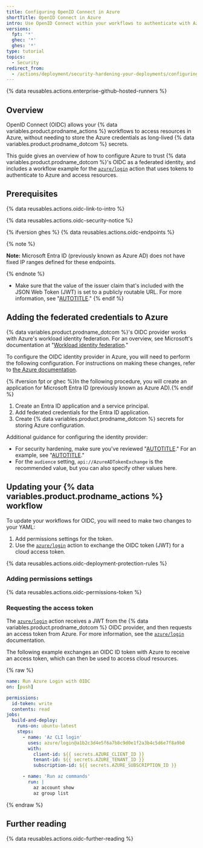 ```yaml
---
title: Configuring OpenID Connect in Azure
shortTitle: OpenID Connect in Azure
intro: Use OpenID Connect within your workflows to authenticate with Azure.
versions:
  fpt: '*'
  ghec: '*'
  ghes: '*'
type: tutorial
topics:
  - Security
redirect_from:
  - /actions/deployment/security-hardening-your-deployments/configuring-openid-connect-in-azure
---
```


{% data reusables.actions.enterprise-github-hosted-runners %}

## Overview

OpenID Connect (OIDC) allows your {% data variables.product.prodname_actions %} workflows to access resources in Azure, without needing to store the Azure credentials as long-lived {% data variables.product.prodname_dotcom %} secrets.

This guide gives an overview of how to configure Azure to trust {% data variables.product.prodname_dotcom %}'s OIDC as a federated identity, and includes a workflow example for the [`azure/login`](https://github.com/Azure/login) action that uses tokens to authenticate to Azure and access resources.

## Prerequisites

{% data reusables.actions.oidc-link-to-intro %}

{% data reusables.actions.oidc-security-notice %}

{% ifversion ghes %}
{% data reusables.actions.oidc-endpoints %}
  <!-- This note is indented to align with the above reusable. -->
  {% note %}

  **Note:** Microsoft Entra ID (previously known as Azure AD) does not have fixed IP ranges defined for these endpoints.

  {% endnote %}

* Make sure that the value of the issuer claim that's included with the JSON Web Token (JWT) is set to a publicly routable URL. For more information, see "[AUTOTITLE](/enterprise-server@latest/actions/deployment/security-hardening-your-deployments/about-security-hardening-with-openid-connect)."
{% endif %}

## Adding the federated credentials to Azure

{% data variables.product.prodname_dotcom %}'s OIDC provider works with Azure's workload identity federation. For an overview, see Microsoft's documentation at "[Workload identity federation](https://docs.microsoft.com/en-us/azure/active-directory/develop/workload-identity-federation)."

To configure the OIDC identity provider in Azure, you will need to perform the following configuration. For instructions on making these changes, refer to [the Azure documentation](https://docs.microsoft.com/en-us/azure/developer/github/connect-from-azure).

{% ifversion fpt or ghec %}In the following procedure, you will create an application for Microsoft Entra ID (previously known as Azure AD).{% endif %}

1. Create an Entra ID application and a service principal.
1. Add federated credentials for the Entra ID application.
1. Create {% data variables.product.prodname_dotcom %} secrets for storing Azure configuration.

Additional guidance for configuring the identity provider:

* For security hardening, make sure you've reviewed "[AUTOTITLE](/actions/deployment/security-hardening-your-deployments/about-security-hardening-with-openid-connect#configuring-the-oidc-trust-with-the-cloud)." For an example, see "[AUTOTITLE](/actions/deployment/security-hardening-your-deployments/about-security-hardening-with-openid-connect#configuring-the-subject-in-your-cloud-provider)."
* For the `audience` setting,  `api://AzureADTokenExchange` is the recommended value, but you can also specify other values here.

## Updating your {% data variables.product.prodname_actions %} workflow

To update your workflows for OIDC, you will need to make two changes to your YAML:
1. Add permissions settings for the token.
1. Use the [`azure/login`](https://github.com/Azure/login) action to exchange the OIDC token (JWT) for a cloud access token.

{% data reusables.actions.oidc-deployment-protection-rules %}

### Adding permissions settings

{% data reusables.actions.oidc-permissions-token %}

### Requesting the access token

The [`azure/login`](https://github.com/Azure/login) action receives a JWT from the {% data variables.product.prodname_dotcom %} OIDC provider, and then requests an access token from Azure. For more information, see the [`azure/login`](https://github.com/Azure/login) documentation.

The following example exchanges an OIDC ID token with Azure to receive an access token, which can then be used to access cloud resources.

{% raw %}

```yaml copy
name: Run Azure Login with OIDC
on: [push]

permissions:
  id-token: write
  contents: read
jobs:
  build-and-deploy:
    runs-on: ubuntu-latest
    steps:
      - name: 'Az CLI login'
        uses: azure/login@a1b2c3d4e5f6a7b8c9d0e1f2a3b4c5d6e7f8a9b0
        with:
          client-id: ${{ secrets.AZURE_CLIENT_ID }}
          tenant-id: ${{ secrets.AZURE_TENANT_ID }}
          subscription-id: ${{ secrets.AZURE_SUBSCRIPTION_ID }}

      - name: 'Run az commands'
        run: |
          az account show
          az group list
```

 {% endraw %}

## Further reading

{% data reusables.actions.oidc-further-reading %}
